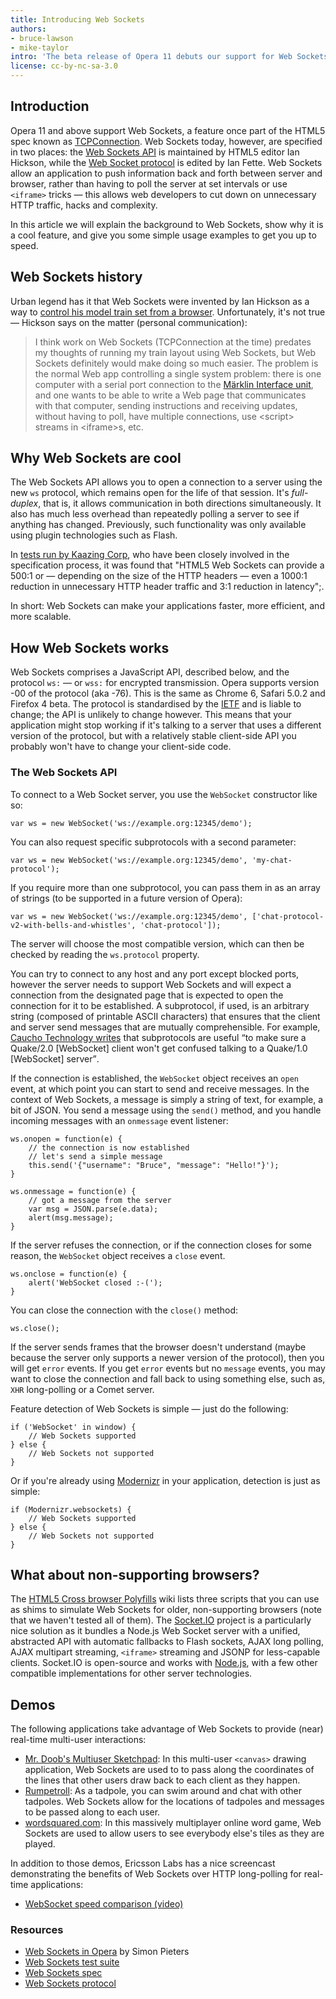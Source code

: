 ```yaml
---
title: Introducing Web Sockets
authors:
- bruce-lawson
- mike-taylor
intro: 'The beta release of Opera 11 debuts our support for Web Sockets. In this article we will explain the background to Web Sockets, show why it is a cool feature, and give you some simple usage examples to get you up to speed.'
license: cc-by-nc-sa-3.0
---
```

<h2>Introduction</h2>

<p>Opera 11 and above support Web Sockets, a feature once part of the HTML5 spec known as <a href="http://www.w3.org/TR/2008/WD-html5-20080610/comms.html#tcpconnection">TCPConnection</a>. Web Sockets today, however, are specified in two places: the <a href="http://www.w3.org/TR/websockets/">Web Sockets API</a> is maintained by HTML5 editor Ian Hickson, while the <a href="https://tools.ietf.org/html/draft-ietf-hybi-thewebsocketprotocol">Web Socket protocol</a> is edited by Ian Fette. Web Sockets allow an application to push information back and forth between server and browser, rather than having to poll the server at set intervals or use <code>&lt;iframe&gt;</code> tricks — this allows web developers to cut down on unnecessary HTTP traffic, hacks and complexity.</p>

<p>In this article we will explain the background to Web Sockets, show why it is a cool feature, and give you some simple usage examples to get you up to speed.</p>

<h2>Web Sockets history</h2>

<p>Urban legend has it that Web Sockets were invented by Ian Hickson as a way to <a href="http://ln.hixie.ch/?start=1113762425">control his model train set from a browser</a>. Unfortunately, it's not true — Hickson says on the matter (personal communication):</p>

<blockquote>
<p>I think work on Web Sockets (TCPConnection at the time) predates my
thoughts of running my train layout using Web Sockets, but Web Sockets
definitely would make doing so much easier. The problem is the normal Web
app controlling a single system problem: there is one computer with a
serial port connection to the <a href="http://en.wikipedia.org/wiki/Märklin_Digital">Märklin Interface unit</a>, and one wants to be
able to write a Web page that communicates with that computer, sending
instructions and receiving updates, without having to poll, have multiple
connections, use &lt;script&gt; streams in &lt;iframe&gt;s, etc.</p>
</blockquote>

<h2>Why Web Sockets are cool</h2>

<p>The Web Sockets API allows you to open a connection to a server using the new <code>ws</code> protocol, which remains open for the life of that session. It's <dfn>full-duplex</dfn>, that is, it allows communication in both directions simultaneously. It also has much less overhead than repeatedly polling a server to see if anything has changed. Previously, such functionality was only available using plugin technologies such as Flash.</p>

<p>In <a href="http://www.websockets.org/quantum.html">tests run by Kaazing Corp</a>, who have been closely involved in the specification process, it was found that "HTML5 Web Sockets can provide a 500:1 or — depending on the size of the HTTP headers — even a 1000:1 reduction in unnecessary HTTP header traffic and 3:1 reduction in latency";.</p>

<p>In short: Web Sockets can make your applications faster, more efficient, and more scalable.</p>

<h2>How Web Sockets works</h2>

<p>Web Sockets comprises a JavaScript API, described below, and the protocol <code>ws:</code> — or <code>wss:</code> for encrypted transmission. Opera supports version -00 of the protocol (aka -76). This is the same as Chrome 6, Safari 5.0.2 and Firefox 4 beta. The protocol is standardised by the <a href="http://www.ietf.org/">IETF</a> and is liable to change; the API is unlikely to change however. This means that your application might stop working if it's talking to a server that uses a different version of the protocol, but with a relatively stable client-side API you probably won't have to change your client-side code.</p>

<h3>The Web Sockets API</h3>

<p>To connect to a Web Socket server, you use the <code>WebSocket</code> constructor like so:</p>

<pre><code>var ws = new WebSocket('ws://example.org:12345/demo');</code></pre>

<p>You can also request specific subprotocols with a second parameter:</p>

<pre><code>var ws = new WebSocket('ws://example.org:12345/demo', 'my-chat-protocol');</code></pre>

<p>If you require more than one subprotocol, you can pass them in as an array of strings (to be supported in a future version of Opera):</p>

<pre><code>var ws = new WebSocket('ws://example.org:12345/demo', ['chat-protocol-v2-with-bells-and-whistles', 'chat-protocol']);</code></pre>

<p>The server will choose the most compatible version, which can then be checked by reading the <code>ws.protocol</code> property.</p>

<p>You can try to connect to any host and any port except blocked ports, however the server needs to support Web Sockets and will expect a connection from the designated page that is expected to open the connection for it to be established. A subprotocol, if used, is an arbitrary string (composed of printable ASCII characters) that ensures that the client and server send messages that are mutually comprehensible. For example,  <a href="http://blog.caucho.com/?p=500">Caucho Technology writes</a> that subprotocols are useful <q>to make sure a Quake/2.0 [WebSocket] client won't get confused talking to a Quake/1.0 [WebSocket] server</q>.</p>

<p>If the connection is established, the <code>WebSocket</code> object receives an <code>open</code> event, at which point you can start to send and receive messages. In the context of Web Sockets, a message is simply a string of text, for example, a bit of JSON. You send a message using the <code>send()</code> method, and you handle incoming messages with an <code>onmessage</code> event listener:</p>

<pre><code>ws.onopen = function(e) {
	// the connection is now established
	// let's send a simple message
	this.send('{"username": "Bruce", "message": "Hello!"}');
}

ws.onmessage = function(e) {
	// got a message from the server
	var msg = JSON.parse(e.data);
	alert(msg.message);
}</code></pre>

<p>If the server refuses the connection, or if the connection closes for some reason, the <code>WebSocket</code> object receives a <code>close</code> event.</p>

<pre><code>ws.onclose = function(e) {
	alert('WebSocket closed :-(');
}</code></pre>

<p>You can close the connection with the <code>close()</code> method:</p>

<pre><code>ws.close();</code></pre>

<p>If the server sends frames that the browser doesn't understand (maybe because the server only supports a newer version of the protocol), then you will get <code>error</code> events. If you get <code>error</code> events but no <code>message</code> events, you may want to close the connection and fall back to using something else, such as, <code>XHR</code> long-polling or a Comet server.</p>

<p>Feature detection of Web Sockets is simple — just do the following:</p>

<pre><code>if ('WebSocket' in window) {
	// Web Sockets supported
} else {
	// Web Sockets not supported
}</code></pre>

<p>Or if you're already using <a href="http://www.modernizr.com/">Modernizr</a> in your application, detection is just as simple:</p>

<pre><code>if (Modernizr.websockets) {
	// Web Sockets supported
} else {
	// Web Sockets not supported
}</code></pre>

<h2>What about non-supporting browsers?</h2>

<p>The <a href="https://github.com/Modernizr/Modernizr/wiki/HTML5-Cross-browser-Polyfills">HTML5 Cross browser Polyfills</a> wiki lists three scripts that you can use as shims to simulate Web Sockets for older, non-supporting browsers (note that we haven't tested all of them). The <a href="http://socket.io">Socket.IO</a> project is a particularly nice solution as it bundles a Node.js Web Socket server with a unified, abstracted API with automatic fallbacks to Flash sockets, AJAX long polling, AJAX multipart streaming, <code>&lt;iframe&gt;</code> streaming and JSONP for less-capable clients. Socket.IO is open-source and works with <a href="http://nodejs.org">Node.js</a>, with a few other compatible implementations for other server technologies.</p>

<h2>Demos</h2>

<p>The following applications take advantage of Web Sockets to provide (near) real-time multi-user interactions:</p>

<ul>
<li><a href="http://mrdoob.com/projects/multiuserpad/">Mr. Doob's Multiuser Sketchpad</a>: In this multi-user <code>&lt;canvas&gt;</code> drawing application, Web Sockets are used to to pass along the coordinates of the lines that other users draw back to each client as they happen.</li>
<li><a href="http://rumpetroll.com/">Rumpetroll</a>: As a tadpole, you can swim around and chat with other tadpoles. Web Sockets allow for the locations of tadpoles and messages to be passed along to each user.</li>
<li><a href="http://wordsquared.com/">wordsquared.com</a>: In this massively multiplayer online word game, Web Sockets are used to allow users to see everybody else's tiles as they are played.</li>
</ul>

<p>In addition to those demos, Ericsson Labs has a nice screencast demonstrating the benefits of Web Sockets over HTTP long-polling for real-time applications:</p>

<ul>
<li><a href="https://www.youtube.com/watch?v=Z897fkPn7Rw">WebSocket speed comparison (video)</a></li>
</ul>

<h3>Resources</h3>
<ul>
<li><a href="http://my.opera.com/core/blog/websockets">Web Sockets in Opera</a> by Simon Pieters</li>
<li><a href="http://testsuites.opera.com/websockets/">Web Sockets test suite</a></li>
<li><a href="http://dev.w3.org/html5/websockets/">Web Sockets spec</a></li>
<li><a href="https://tools.ietf.org/html/draft-ietf-hybi-thewebsocketprotocol">Web Sockets protocol</a></li>
</ul>
